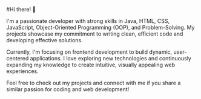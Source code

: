 #Hi there! 👋

I'm a passionate developer with strong skills in Java, HTML, CSS, JavaScript, Object-Oriented Programming (OOP), and Problem-Solving. My projects showcase my commitment to writing clean, efficient code and developing effective solutions.

Currently, I'm focusing on frontend development to build dynamic, user-centered applications. I love exploring new technologies and continuously expanding my knowledge to create intuitive, visually appealing web experiences.

Feel free to check out my projects and connect with me if you share a similar passion for coding and web development!
